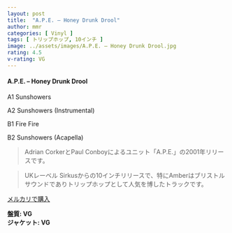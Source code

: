 ```yaml
---
layout: post
title:  "A.P.E. – Honey Drunk Drool"
author: mmr
categories: [ Vinyl ]
tags: [ トリップホップ, 10インチ ]
image: ../assets/images/A.P.E. – Honey Drunk Drool.jpg
rating: 4.5
v-rating: VG
---
```


#### A.P.E. – Honey Drunk Drool

A1  Sunshowers

A2  Sunshowers (Instrumental)

B1  Fire Fire

B2  Sunshowers (Acapella)

> Adrian CorkerとPaul Conboyによるユニット「A.P.E.」の2001年リリースです。

> UKレーベル Sirkusからの10インチリリースで、特にAmberはブリストルサウンドでありトリップホップとして人気を博したトラックです。



[メルカリで購入](https://jp.mercari.com/item/m79495352400)


<div class="mt-4 mb-4 d-flex align-items-center">
<strong class="mr-1">盤質: VG</strong>
</div>
<div class="mt-4 mb-4 d-flex align-items-center">
<strong class="mr-1">ジャケット: VG</strong>
</div>